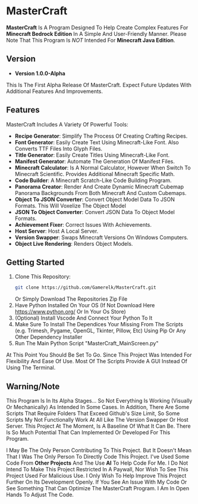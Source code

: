 # MasterCraft

**MasterCraft** Is A Program Designed To Help Create Complex Features For **Minecraft Bedrock Edition** In A Simple And User-Friendly Manner. Please Note That This Program Is *NOT* Intended For **Minecraft Java Edition**.

## Version

- **Version 1.0.0-Alpha**

This Is The First Alpha Release Of MasterCraft. Expect Future Updates With Additional Features And Improvements.

## Features

MasterCraft Includes A Variety Of Powerful Tools:

- **Recipe Generator**: Simplify The Process Of Creating Crafting Recipes.
- **Font Generator**: Easily Create Text Using Minecraft-Like Font. Also Converts TTF Files Into Glyph Files.
- **Title Generator**: Easily Create Titles Using Minecraft-Like Font.
- **Manifest Generator**: Automate The Generation Of Manifest Files.
- **Minecraft Calculator**: Is A Normal Calculator, However When Switch To Minecraft Scientific. Provides Additional Minecraft Specific Math.
- **Code Builder**: A Minecraft Scratch-Like Code Building Program.
- **Panorama Creator**: Render And Create Dynamic Minecraft Cubemap Panorama Backgrounds From Both Minecraft And Custom Cubemaps.
- **Object To JSON Converter**: Convert Object Model Data To JSON Formats. This Will Voxelize The Object Model
- **JSON To Object Converter**: Convert JSON Data To Object Model Formats.
- **Achievement Fixer**: Correct Issues With Achievements.
- **Host Server**: Host A Local Server.
- **Version Swapper**: Swaps Minecraft Versions On Windows Computers.
- **Object Live Rendering**: Renders Object Models.

## Getting Started

1. Clone This Repository: 
   ```bash
   git clone https://github.com/Gamerelk/MasterCraft.git
   ```
   Or Simply Download The Repositories Zip File
2. Have Python Installed On Your OS (If Not Download Here https://www.python.org/ Or In Your Os Store)
3. (Optional) Install Vscode And Connect Your Python To It
4. Make Sure To Install The Dependices Your Missing From The Scripts (e.g. Trimesh, Pygame, OpenGL, Tkinter, Pillow, Etc) Using Pip Or Any Other Dependency Installer
5. Run The Main Python Script "MasterCraft_MainScreen.py"

At This Point You Should Be Set To Go. Since This Project Was Intended For Flexibility And Ease Of Use. Most Of The Scripts Provide A GUI Instead Of Using The Terminal.

## Warning/Note

This Program Is In Its Alpha Stages... So Not Everything Is Working (Visually Or Mechanically) As Intended In Some Cases. In Addition, There Are Some Scripts That Require Folders That Exceed Github's Size Limit, So Some Scripts My Not Functionally Work At All Like The Version Swapper Or Host Server. This Project At The Moment, Is A Baseline Of What It Can Be. There Is So Much Potential That Can Implemented Or Developed For This Program.

I May Be The Only Person Contributing To This Project. But It Doesn't Mean That I Was The Only Person To Directly Code This Project. I've Used Some Code From **Other Projects** And The Use **AI** To Help Code For Me.
I Do Not Intend To Make This Project Restricted In A Paywall, Nor Wish To See This Project Used For Malicious Use. I Only Wish To Help Improve This Project Further On Its Development Openly. If You See An Issue With My Code Or See Something That Can Optimize The MasterCraft Program. I Am In Open Hands To Adjust The Code.


